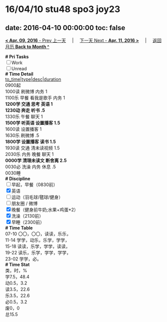 # 16/04/10 stu48 spo3 joy23

date: 2016-04-10 00:00:00
toc: false
---
[**< Apr. 09, 2016** - Prev 上一天](/lifelogs/2016/04/d09.html) &nbsp; &nbsp; | &nbsp; &nbsp; [下一天 Next - **Apr. 11, 2016 >**](/lifelogs/2016/04/d11.html) &nbsp; &nbsp; |  &nbsp; &nbsp; [返回月历 **Back to Month ^**](/lifelogs/2016/04/index.html)
<br/><div><b># Pri Tasks</b></div><div><input type="checkbox"/>Work</div><div><input type="checkbox"/>Unread</div><div><b># Time Detail</b></div><div><u>to_time|type|desc|duration</u></div><div>0900起</div><div>1000读 刷微博 内务 1</div><div>1100乐 早餐 看我是歌手 内务 1</div><div><b>1200学 交通 思考 英语 1</b></div><div><b>1230动 奔走 听书 .5</b></div><div>1330乐 午餐 聊天 1</div><div><b>1500学 听英语 设置播客 1.5</b></div><div>1600读 设置播客 1</div><div>1630乐 刷微博 .5</div><div><b>1800学 设置播客 读书 1.5</b></div><div>1930读 交通 清未读视频 1.5</div><div>2030乐 内务 晚餐 聊天 1</div><div><b>0000学 清理未读文 断舍离 2.5</b></div><div>0030必 洗澡 内务 休息 .5</div><div>0030睡</div><div><b># Discipline</b></div><div><input type="checkbox"/>早起，早餐（0830前）</div><div><input checked="true" type="checkbox"/>英语</div><div><input type="checkbox"/>运动（羽毛球/毽球/健身）</div><div><input type="checkbox"/>朋友圈 / 微博</div><div><input checked="true" type="checkbox"/>晚餐（健身前牛奶;水果+鸡蛋*2）</div><div><input checked="true" type="checkbox"/>洗澡（2130前）</div><div><input checked="true" type="checkbox"/>早睡（2300前）</div><div><b># Time Table</b></div><div>07-10 〇〇，〇〇，读读，乐乐，</div><div>11-14 学学，动乐，乐学，学学，</div><div>15-18 读读，乐学，学学，读读，</div><div>19-22 读乐，乐学，学学，学学，</div><div>23-02 学学，必。</div><div><b># Time Stat</b></div><div>类，时，%</div><div>学7.5，48.4</div><div>动0.5，3.2</div><div>读3.5，22.6</div><div>乐3.5，22.6</div><div>必0.5，3.2</div><div>废0，0</div><div>总15.5</div>
